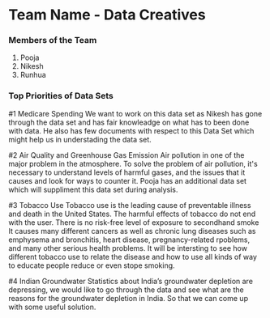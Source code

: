 # Team Name - Data Creatives 

### Members of the Team
1. Pooja
2. Nikesh
3. Runhua

### Top Priorities of Data Sets

#1 Medicare Spending
 We want to work on this data set as Nikesh has gone through the data set and has fair knowleadge on what has to been done with data. He also has few documents with respect to this Data Set which might help us in understading the data set.
 
#2 Air Quality and Greenhouse Gas Emission
 Air pollution in one of the major problem in the atmosphere. To solve the problem of air pollution, it's necessary to understand levels of harmful gases, and the issues that it causes and look for ways to counter it. Pooja has an additional data set which will suppliment this data set during analysis.

#3 Tobacco Use
 Tobacco use is the leading cause of preventable illness and death in the United States. 
The harmful effects of tobacco do not end with the user. There is no risk-free level of exposure to secondhand smoke
It causes many different cancers as well as chronic lung diseases such as emphysema and bronchitis, 
heart disease, pregnancy-related rpoblems, and many other serious health problems. 
It will be intersting to see how different tobacco use to relate the disease and how to use all kinds of way to educate people reduce or even stope smoking.

#4 Indian Groundwater
 Statistics about India’s groundwater depletion are depressing, we would like to go through the data and see what are the reasons for the groundwater depletion in India. So that we can come up with some useful solution.
